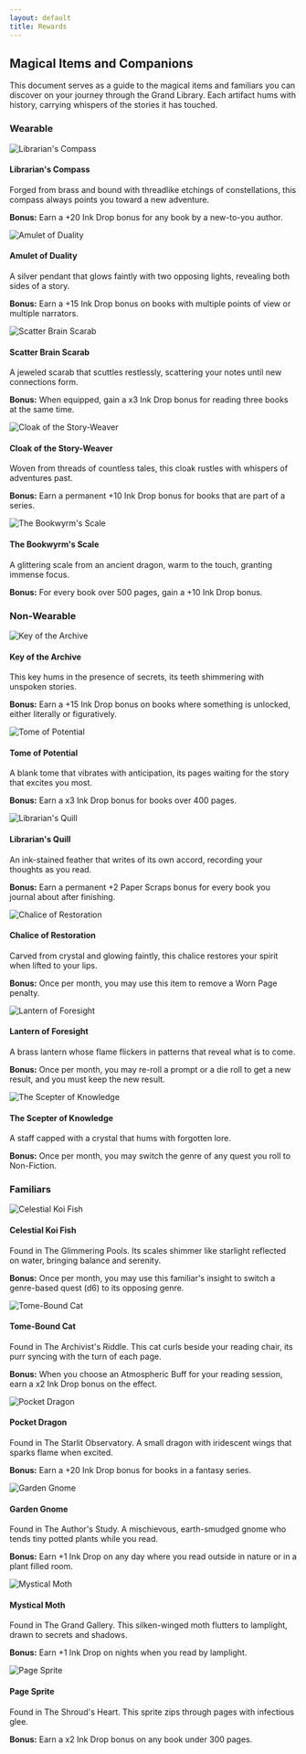 ```yaml
---
layout: default
title: Rewards
---
```


## Magical Items and Companions
This document serves as a guide to the magical items and familiars you can discover on your journey through the Grand Library. Each artifact hums with history, carrying whispers of the stories it has touched.

### Wearable

<div class="reward-item">
  <div class="reward-image">
    <img src="{{ site.baseurl }}/assets/images/rewards/librarians-compass.png" alt="Librarian's Compass">
  </div>
  <div class="reward-description">
    <h4>Librarian's Compass</h4>
    <p>Forged from brass and bound with threadlike etchings of constellations, this compass always points you toward a new adventure.</p>
    <p><strong>Bonus:</strong> Earn a +20 Ink Drop bonus for any book by a new-to-you author.</p>
  </div>
</div>

<div class="reward-item">
  <div class="reward-image">
    <img src="{{ site.baseurl }}/assets/images/rewards/amulet-of-duality.png" alt="Amulet of Duality">
  </div>
  <div class="reward-description">
    <h4>Amulet of Duality</h4>
    <p>A silver pendant that glows faintly with two opposing lights, revealing both sides of a story.</p>
    <p><strong>Bonus:</strong> Earn a +15 Ink Drop bonus on books with multiple points of view or multiple narrators.</p>
  </div>
</div>

<div class="reward-item">
  <div class="reward-image">
    <img src="{{ site.baseurl }}/assets/images/rewards/scatter-brain-scarab.png" alt="Scatter Brain Scarab">
  </div>
  <div class="reward-description">
    <h4>Scatter Brain Scarab</h4>
    <p>A jeweled scarab that scuttles restlessly, scattering your notes until new connections form.</p>
    <p><strong>Bonus:</strong> When equipped, gain a x3 Ink Drop bonus for reading three books at the same time.</p>
  </div>
</div>

<div class="reward-item">
  <div class="reward-image">
    <img src="{{ site.baseurl }}/assets/images/rewards/cloak-of-the-story-weaver.png" alt="Cloak of the Story-Weaver">
  </div>
  <div class="reward-description">
    <h4>Cloak of the Story-Weaver</h4>
    <p>Woven from threads of countless tales, this cloak rustles with whispers of adventures past.</p>
    <p><strong>Bonus:</strong> Earn a permanent +10 Ink Drop bonus for books that are part of a series.</p>
  </div>
</div>

<div class="reward-item">
  <div class="reward-image">
    <img src="{{ site.baseurl }}/assets/images/rewards/bookwyrms-scale.png" alt="The Bookwyrm's Scale">
  </div>
  <div class="reward-description">
    <h4>The Bookwyrm's Scale</h4>
    <p>A glittering scale from an ancient dragon, warm to the touch, granting immense focus.</p>
    <p><strong>Bonus:</strong> For every book over 500 pages, gain a +10 Ink Drop bonus.</p>
  </div>
</div>

### Non-Wearable

<div class="reward-item">
  <div class="reward-image">
    <img src="{{ site.baseurl }}/assets/images/rewards/key-of-the-archive.png" alt="Key of the Archive">
  </div>
  <div class="reward-description">
    <h4>Key of the Archive</h4>
    <p>This key hums in the presence of secrets, its teeth shimmering with unspoken stories.</p>
    <p><strong>Bonus:</strong> Earn a +15 Ink Drop bonus on books where something is unlocked, either literally or figuratively.</p>
  </div>
</div>

<div class="reward-item">
  <div class="reward-image">
    <img src="{{ site.baseurl }}/assets/images/rewards/tome-of-potential.png" alt="Tome of Potential">
  </div>
  <div class="reward-description">
    <h4>Tome of Potential</h4>
    <p>A blank tome that vibrates with anticipation, its pages waiting for the story that excites you most.</p>
    <p><strong>Bonus:</strong> Earn a x3 Ink Drop bonus for books over 400 pages.</p>
  </div>
</div>

<div class="reward-item">
  <div class="reward-image">
    <img src="{{ site.baseurl }}/assets/images/rewards/librarians-quill.png" alt="Librarian's Quill">
  </div>
  <div class="reward-description">
    <h4>Librarian's Quill</h4>
    <p>An ink-stained feather that writes of its own accord, recording your thoughts as you read.</p>
    <p><strong>Bonus:</strong> Earn a permanent +2 Paper Scraps bonus for every book you journal about after finishing.</p>
  </div>
</div>

<div class="reward-item">
  <div class="reward-image">
    <img src="{{ site.baseurl }}/assets/images/rewards/chalice-of-restoration.png" alt="Chalice of Restoration">
  </div>
  <div class="reward-description">
    <h4>Chalice of Restoration</h4>
    <p>Carved from crystal and glowing faintly, this chalice restores your spirit when lifted to your lips.</p>
    <p><strong>Bonus:</strong> Once per month, you may use this item to remove a Worn Page penalty.</p>
  </div>
</div>

<div class="reward-item">
  <div class="reward-image">
    <img src="{{ site.baseurl }}/assets/images/rewards/lantern-of-foresight.png" alt="Lantern of Foresight">
  </div>
  <div class="reward-description">
    <h4>Lantern of Foresight</h4>
    <p>A brass lantern whose flame flickers in patterns that reveal what is to come.</p>
    <p><strong>Bonus:</strong> Once per month, you may re-roll a prompt or a die roll to get a new result, and you must keep the new result.</p>
  </div>
</div>

<div class="reward-item">
  <div class="reward-image">
    <img src="{{ site.baseurl }}/assets/images/rewards/scepter-of-knowledge.png" alt="The Scepter of Knowledge">
  </div>
  <div class="reward-description">
    <h4>The Scepter of Knowledge</h4>
    <p>A staff capped with a crystal that hums with forgotten lore.</p>
    <p><strong>Bonus:</strong> Once per month, you may switch the genre of any quest you roll to Non-Fiction.</p>
  </div>
</div>

### Familiars

<div class="reward-item">
  <div class="reward-image">
    <img src="{{ site.baseurl }}/assets/images/rewards/celestial-koi-fish.png" alt="Celestial Koi Fish">
  </div>
  <div class="reward-description">
    <h4>Celestial Koi Fish</h4>
    <p>Found in The Glimmering Pools. Its scales shimmer like starlight reflected on water, bringing balance and serenity.</p>
    <p><strong>Bonus:</strong> Once per month, you may use this familiar's insight to switch a genre-based quest (d6) to its opposing genre.</p>
  </div>
</div>

<div class="reward-item">
  <div class="reward-image">
    <img src="{{ site.baseurl }}/assets/images/rewards/tome-bound-cat.png" alt="Tome-Bound Cat">
  </div>
  <div class="reward-description">
    <h4>Tome-Bound Cat</h4>
    <p>Found in The Archivist's Riddle. This cat curls beside your reading chair, its purr syncing with the turn of each page.</p>
    <p><strong>Bonus:</strong> When you choose an Atmospheric Buff for your reading session, earn a x2 Ink Drop bonus on the effect.</p>
  </div>
</div>

<div class="reward-item">
  <div class="reward-image">
    <img src="{{ site.baseurl }}/assets/images/rewards/pocket-dragon.png" alt="Pocket Dragon">
  </div>
  <div class="reward-description">
    <h4>Pocket Dragon</h4>
    <p>Found in The Starlit Observatory. A small dragon with iridescent wings that sparks flame when excited.</p>
    <p><strong>Bonus:</strong> Earn a +20 Ink Drop bonus for books in a fantasy series.</p>
  </div>
</div>

<div class="reward-item">
  <div class="reward-image">
    <img src="{{ site.baseurl }}/assets/images/rewards/garden-gnome.png" alt="Garden Gnome">
  </div>
  <div class="reward-description">
    <h4>Garden Gnome</h4>
    <p>Found in The Author's Study. A mischievous, earth-smudged gnome who tends tiny potted plants while you read.</p>
    <p><strong>Bonus:</strong> Earn +1 Ink Drop on any day where you read outside in nature or in a plant filled room.</p>
  </div>
</div>

<div class="reward-item">
  <div class="reward-image">
    <img src="{{ site.baseurl }}/assets/images/rewards/mystical-moth.png" alt="Mystical Moth">
  </div>
  <div class="reward-description">
    <h4>Mystical Moth</h4>
    <p>Found in The Grand Gallery. This silken-winged moth flutters to lamplight, drawn to secrets and shadows.</p>
    <p><strong>Bonus:</strong> Earn +1 Ink Drop on nights when you read by lamplight.</p>
  </div>
</div>

<div class="reward-item">
  <div class="reward-image">
    <img src="{{ site.baseurl }}/assets/images/rewards/page-sprite.png" alt="Page Sprite">
  </div>
  <div class="reward-description">
    <h4>Page Sprite</h4>
    <p>Found in The Shroud's Heart. This sprite zips through pages with infectious glee.</p>
    <p><strong>Bonus:</strong> Earn a x2 Ink Drop bonus on any book under 300 pages.</p>
  </div>
</div>